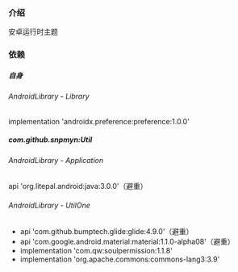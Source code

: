 ### 介绍
安卓运行时主题

### 依赖
##### 自身
###### AndroidLibrary - Library
implementation 'androidx.preference:preference:1.0.0'
##### com.github.snpmyn:Util
###### AndroidLibrary - Application
api 'org.litepal.android:java:3.0.0'（避重）
###### AndroidLibrary - UtilOne
* api 'com.github.bumptech.glide:glide:4.9.0'（避重）
* api 'com.google.android.material:material:1.1.0-alpha08'（避重）
* implementation 'com.qw:soulpermission:1.1.8'
* implementation 'org.apache.commons:commons-lang3:3.9'
